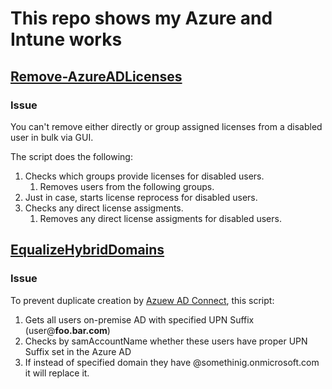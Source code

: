 # This repo shows my Azure and Intune works

## [Remove-AzureADLicenses](https://github.com/vazome/Azure-and-Intune/blob/45b965b2bae73d6788b901a01f1f3b16fd1109bd/License%20Management/Remove-AzureADLicenses.ps1)
### Issue
You can't remove either directly or group assigned licenses from a disabled user in bulk via GUI.

The script does the following:

1. Checks which groups provide licenses for disabled users.
    1. Removes users from the following groups.
2. Just in case, starts license reprocess for disabled users.
3. Checks any direct license assigments.
    1. Removes any direct license assigments for disabled users.
## [EqualizeHybridDomains](https://github.com/vazome/Azure-and-Intune/blob/0b3acfcd3ea5fb958315c7f7275a336c934a4a91/EqualizeHybridDomains.ps1)
### Issue
To prevent duplicate creation by [Azuew AD Connect](https://docs.microsoft.com/en-us/azure/active-directory/hybrid/whatis-azure-ad-connect), this script:

1. Gets all users on-premise AD with specified UPN Suffix (user@**foo.bar.com**)
2. Checks by samAccountName whether these users have proper UPN Suffix set in the Azure AD
3. If instead of specified domain they have @somethinig.onmicrosoft.com it will replace it.

